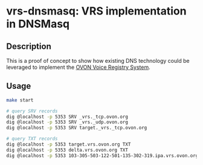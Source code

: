# vrs-dnsmasq: VRS implementation in DNSMasq

## Description

[vrs]: https://github.com/open-voice-network/docs/blob/main/components/voice_registry_system.md

This is a proof of concept to show how existing DNS technology could be
leveraged to implement the [OVON Voice Registry System][vrs].

## Usage

```sh
make start

# query SRV records
dig @localhost -p 5353 SRV _vrs._tcp.ovon.org
dig @localhost -p 5353 SRV _vrs._udp.ovon.org
dig @localhost -p 5353 SRV target._vrs._tcp.ovon.org

# query TXT records
dig @localhost -p 5353 target.vrs.ovon.org TXT
dig @localhost -p 5353 delta.vrs.ovon.org TXT
dig @localhost -p 5353 103-305-503-122-501-135-302-319.ipa.vrs.ovon.org TXT
```
